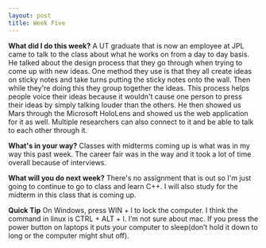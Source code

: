 ```yaml
---
layout: post
title: Week Five
---
```


**What did I do this week?**
A UT graduate that is now an employee at JPL came to talk to the class about what he works on from a day to day basis. He talked about the design process that they go through when trying to come up with new ideas. One method they use is that they all create ideas on sticky notes and take turns putting the sticky notes onto the wall. Then while they're doing this they group together the ideas. This process helps people voice their ideas because it wouldn't cause one person to press their ideas by simply talking louder than the others. He then showed us Mars through the Microsoft HoloLens and showed us the web application for it as well. Multiple researchers can also connect to it and be able to talk to each other through it.

**What's in your way?**
Classes with midterms coming up is what was in my way this past week. The career fair was in the way and it took a lot of time overall because of interviews.

**What will you do next week?**
There's no assignment that is out so I'm just going to continue to go to class and learn C++. I will also study for the midterm in this class that is coming up. 

**Quick Tip**
On Windows, press WIN + l to lock the computer. I think the command in linux is CTRL + ALT + l. I’m not sure about mac. If you press the power button on laptops it puts your computer to sleep(don’t hold it down to long or the computer might shut off).
